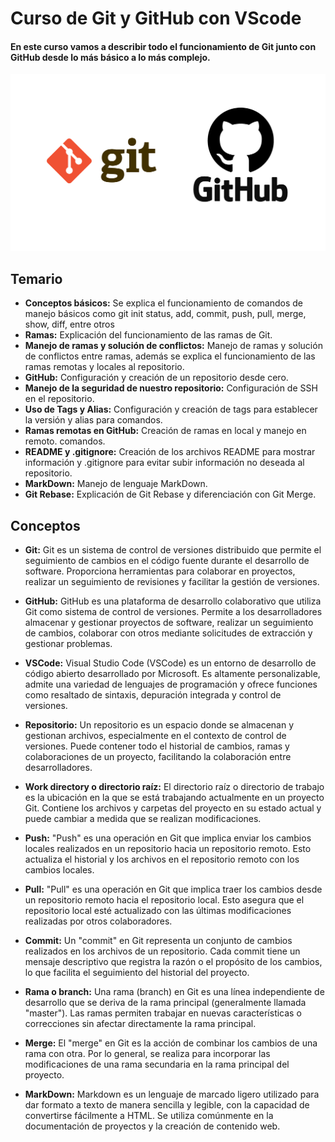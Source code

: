 # Curso de Git y GitHub con VScode

#### En este curso vamos a describir todo el funcionamiento de Git junto con GitHub desde lo más básico a lo más complejo.

![Logo Git/GitHub](.\gitGithub.png)

## Temario

- **Conceptos básicos:** Se explica el funcionamiento de comandos de manejo básicos como git init status, add, commit, push, pull, merge, show, diff, entre otros
- **Ramas:** Explicación del funcionamiento de las ramas de Git.
- **Manejo de ramas y solución de conflictos:** Manejo de ramas y solución de conflictos entre ramas, además se explica el funcionamiento de las ramas remotas y locales al repositorio.
- **GitHub:** Configuración y creación de un repositorio desde cero.
- **Manejo de la seguridad de nuestro repositorio:** Configuración de SSH en el repositorio.
- **Uso de Tags y Alias:** Configuración y creación de tags para establecer la versión y alias para comandos.
- **Ramas remotas en GitHub:** Creación de ramas en local y manejo en remoto.
  comandos.
- **README y .gitignore:** Creación de los archivos README para mostrar información y .gitignore para evitar subir información no deseada al repositorio.
- **MarkDown:** Manejo de lenguaje MarkDown.
- **Git Rebase:** Explicación de Git Rebase y diferenciación con Git Merge.

## Conceptos

- **Git:** Git es un sistema de control de versiones distribuido que permite el seguimiento de cambios en el código fuente durante el desarrollo de software. Proporciona herramientas para colaborar en proyectos, realizar un seguimiento de revisiones y facilitar la gestión de versiones.

- **GitHub:** GitHub es una plataforma de desarrollo colaborativo que utiliza Git como sistema de control de versiones. Permite a los desarrolladores almacenar y gestionar proyectos de software, realizar un seguimiento de cambios, colaborar con otros mediante solicitudes de extracción y gestionar problemas.

- **VSCode:** Visual Studio Code (VSCode) es un entorno de desarrollo de código abierto desarrollado por Microsoft. Es altamente personalizable, admite una variedad de lenguajes de programación y ofrece funciones como resaltado de sintaxis, depuración integrada y control de versiones.

- **Repositorio:** Un repositorio es un espacio donde se almacenan y gestionan archivos, especialmente en el contexto de control de versiones. Puede contener todo el historial de cambios, ramas y colaboraciones de un proyecto, facilitando la colaboración entre desarrolladores.

- **Work directory o directorio raíz:** El directorio raíz o directorio de trabajo es la ubicación en la que se está trabajando actualmente en un proyecto Git. Contiene los archivos y carpetas del proyecto en su estado actual y puede cambiar a medida que se realizan modificaciones.

- **Push:** "Push" es una operación en Git que implica enviar los cambios locales realizados en un repositorio hacia un repositorio remoto. Esto actualiza el historial y los archivos en el repositorio remoto con los cambios locales.

- **Pull:** "Pull" es una operación en Git que implica traer los cambios desde un repositorio remoto hacia el repositorio local. Esto asegura que el repositorio local esté actualizado con las últimas modificaciones realizadas por otros colaboradores.

- **Commit:** Un "commit" en Git representa un conjunto de cambios realizados en los archivos de un repositorio. Cada commit tiene un mensaje descriptivo que registra la razón o el propósito de los cambios, lo que facilita el seguimiento del historial del proyecto.

- **Rama o branch:** Una rama (branch) en Git es una línea independiente de desarrollo que se deriva de la rama principal (generalmente llamada "master"). Las ramas permiten trabajar en nuevas características o correcciones sin afectar directamente la rama principal.

- **Merge:** El "merge" en Git es la acción de combinar los cambios de una rama con otra. Por lo general, se realiza para incorporar las modificaciones de una rama secundaria en la rama principal del proyecto.

- **MarkDown:** Markdown es un lenguaje de marcado ligero utilizado para dar formato a texto de manera sencilla y legible, con la capacidad de convertirse fácilmente a HTML. Se utiliza comúnmente en la documentación de proyectos y la creación de contenido web.
